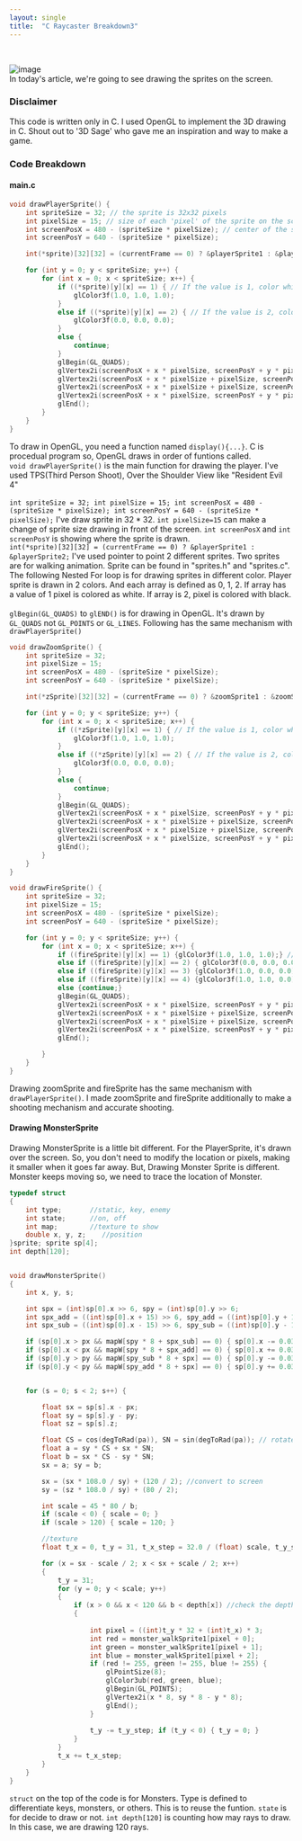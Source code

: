 ```yaml
---
layout: single
title:  "C Raycaster Breakdown3"
---
```

<br>

![image](https://github.com/DutchVandaline/DutchVandaline.github.io/assets/142364450/a2c33be8-b901-4e64-8471-e70c7eb6bd29)
<br>
 In today's article, we're going to see drawing the sprites on the screen. 

### Disclaimer
This code is written only in C. I used OpenGL to implement the 3D drawing in C.
Shout out to '3D Sage' who gave me an inspiration and way to make a game.

### Code Breakdown
#### main.c 
```c
void drawPlayerSprite() {
    int spriteSize = 32; // the sprite is 32x32 pixels
    int pixelSize = 15; // size of each 'pixel' of the sprite on the screen
    int screenPosX = 480 - (spriteSize * pixelSize); // center of the sprite on the screen width
    int screenPosY = 640 - (spriteSize * pixelSize);

    int(*sprite)[32][32] = (currentFrame == 0) ? &playerSprite1 : &playerSprite2;

    for (int y = 0; y < spriteSize; y++) {
        for (int x = 0; x < spriteSize; x++) {
            if ((*sprite)[y][x] == 1) { // If the value is 1, color white
                glColor3f(1.0, 1.0, 1.0);
            }
            else if ((*sprite)[y][x] == 2) { // If the value is 2, color black
                glColor3f(0.0, 0.0, 0.0);
            }
            else {
                continue;
            }
            glBegin(GL_QUADS);
            glVertex2i(screenPosX + x * pixelSize, screenPosY + y * pixelSize);
            glVertex2i(screenPosX + x * pixelSize + pixelSize, screenPosY + y * pixelSize);
            glVertex2i(screenPosX + x * pixelSize + pixelSize, screenPosY + y * pixelSize + pixelSize);
            glVertex2i(screenPosX + x * pixelSize, screenPosY + y * pixelSize + pixelSize);
            glEnd();
        }
    }
}
```
To draw in OpenGL, you need a function named `display(){...}`. C is procedual program so, OpenGL draws in order of funtions called.<br>
`void drawPlayerSprite()` is the main function for drawing the player. I've used TPS(Third Person Shoot), Over the Shoulder View like "Resident Evil 4"<br>
<br>
`int spriteSize = 32; int pixelSize = 15; int screenPosX = 480 - (spriteSize * pixelSize); int screenPosY = 640 - (spriteSize * pixelSize);` I've draw sprite in $32*32$. `int pixelSize=15` can make a change of sprite size drawing in front of the screen. `int screenPosX` and `int screenPosY` is showing where the sprite is drawn.<br>
`int(*sprite)[32][32] = (currentFrame == 0) ? &playerSprite1 : &playerSprite2;` I've used pointer to point 2 different sprites. Two sprites are for walking animation. Sprite can be found in "sprites.h" and "sprites.c".
The following Nested For loop is for drawing sprites in different color. Player sprite is drawn in 2 colors. And each array is defined as 0, 1, 2. If array has a value of 1 pixel is colored as white. If array is 2, pixel is colored with black. <br><br>
`glBegin(GL_QUADS)` to `glEND()` is for drawing in OpenGL. It's drawn by `GL_QUADS` not `GL_POINTS` or `GL_LINES`. Following has the same mechanism with `drawPlayerSprite()`

```c
void drawZoomSprite() {
    int spriteSize = 32;
    int pixelSize = 15;
    int screenPosX = 480 - (spriteSize * pixelSize);
    int screenPosY = 640 - (spriteSize * pixelSize);

    int(*zSprite)[32][32] = (currentFrame == 0) ? &zoomSprite1 : &zoomSprite2;

    for (int y = 0; y < spriteSize; y++) {
        for (int x = 0; x < spriteSize; x++) {
            if ((*zSprite)[y][x] == 1) { // If the value is 1, color white
                glColor3f(1.0, 1.0, 1.0);
            }
            else if ((*zSprite)[y][x] == 2) { // If the value is 2, color black
                glColor3f(0.0, 0.0, 0.0);
            }
            else {
                continue;
            }
            glBegin(GL_QUADS);
            glVertex2i(screenPosX + x * pixelSize, screenPosY + y * pixelSize);
            glVertex2i(screenPosX + x * pixelSize + pixelSize, screenPosY + y * pixelSize);
            glVertex2i(screenPosX + x * pixelSize + pixelSize, screenPosY + y * pixelSize + pixelSize);
            glVertex2i(screenPosX + x * pixelSize, screenPosY + y * pixelSize + pixelSize);
            glEnd();
        }
    }
}

void drawFireSprite() {
    int spriteSize = 32;
    int pixelSize = 15;
    int screenPosX = 480 - (spriteSize * pixelSize);
    int screenPosY = 640 - (spriteSize * pixelSize);

    for (int y = 0; y < spriteSize; y++) {
        for (int x = 0; x < spriteSize; x++) {
            if ((fireSprite)[y][x] == 1) {glColor3f(1.0, 1.0, 1.0);} // If the value is 1, color white
            else if ((fireSprite)[y][x] == 2) { glColor3f(0.0, 0.0, 0.0);}// If the value is 2, color black
            else if ((fireSprite)[y][x] == 3) {glColor3f(1.0, 0.0, 0.0);} // If the value is 2, color black
            else if ((fireSprite)[y][x] == 4) {glColor3f(1.0, 1.0, 0.0);} // If the value is 2, color black
            else {continue;}
            glBegin(GL_QUADS);
            glVertex2i(screenPosX + x * pixelSize, screenPosY + y * pixelSize);
            glVertex2i(screenPosX + x * pixelSize + pixelSize, screenPosY + y * pixelSize);
            glVertex2i(screenPosX + x * pixelSize + pixelSize, screenPosY + y * pixelSize + pixelSize);
            glVertex2i(screenPosX + x * pixelSize, screenPosY + y * pixelSize + pixelSize);
            glEnd();

        }
    }
}
```
Drawing zoomSprite and fireSprite has the same mechanism with `drawPlayerSprite()`. I made zoomSprite and fireSprite additionally to make a shooting mechanism and accurate shooting.<br>
#### Drawing MonsterSprite
Drawing MonsterSprite is a little bit different. For the PlayerSprite, it's drawn over the screen. So, you don't need to modify the location or pixels, making it smaller when it goes far away. But, Drawing Monster Sprite is different. Monster keeps moving so, we need to trace the location of Monster.
```c
typedef struct
{
    int type;       //static, key, enemy
    int state;      //on, off
    int map;        //texture to show
    double x, y, z;    //position
}sprite; sprite sp[4];
int depth[120];


void drawMonsterSprite()
{
    int x, y, s;

    int spx = (int)sp[0].x >> 6, spy = (int)sp[0].y >> 6;
    int spx_add = ((int)sp[0].x + 15) >> 6, spy_add = ((int)sp[0].y + 15) >> 6;
    int spx_sub = ((int)sp[0].x - 15) >> 6, spy_sub = ((int)sp[0].y - 15) >> 6;

    if (sp[0].x > px && mapW[spy * 8 + spx_sub] == 0) { sp[0].x -= 0.03 * fps; }
    if (sp[0].x < px && mapW[spy * 8 + spx_add] == 0) { sp[0].x += 0.03 * fps; }
    if (sp[0].y > py && mapW[spy_sub * 8 + spx] == 0) { sp[0].y -= 0.03 * fps; }
    if (sp[0].y < py && mapW[spy_add * 8 + spx] == 0) { sp[0].y += 0.03 * fps; }


    for (s = 0; s < 2; s++) {

        float sx = sp[s].x - px;
        float sy = sp[s].y - py;
        float sz = sp[s].z;

        float CS = cos(degToRad(pa)), SN = sin(degToRad(pa)); // rotate based on player side
        float a = sy * CS + sx * SN;
        float b = sx * CS - sy * SN;
        sx = a; sy = b;

        sx = (sx * 108.0 / sy) + (120 / 2); //convert to screen 
        sy = (sz * 108.0 / sy) + (80 / 2);

        int scale = 45 * 80 / b;
        if (scale < 0) { scale = 0; }
        if (scale > 120) { scale = 120; }

        //texture
        float t_x = 0, t_y = 31, t_x_step = 32.0 / (float) scale, t_y_step = 32.0/(float) scale;

        for (x = sx - scale / 2; x < sx + scale / 2; x++)
        {
            t_y = 31;
            for (y = 0; y < scale; y++) 
            {
                if (x > 0 && x < 120 && b < depth[x]) //check the depth and see draw if it's on screen.
                {
                    
                    int pixel = ((int)t_y * 32 + (int)t_x) * 3;
                    int red = monster_walkSprite1[pixel + 0];
                    int green = monster_walkSprite1[pixel + 1];
                    int blue = monster_walkSprite1[pixel + 2];
                    if (red != 255, green != 255, blue != 255) {
                        glPointSize(8);
                        glColor3ub(red, green, blue);
                        glBegin(GL_POINTS);
                        glVertex2i(x * 8, sy * 8 - y * 8);
                        glEnd();
                    }
                    
                    t_y -= t_y_step; if (t_y < 0) { t_y = 0; }
                }
            }
            t_x += t_x_step;
        }
    }
}
```
`struct` on the top of the code is for Monsters. Type is defined to differentiate keys, monsters, or others. This is to reuse the funtion. `state` is for decide to draw or not.
`int depth[120]` is counting how may rays to draw. In this case, we are drawing 120 rays. 
<br>
